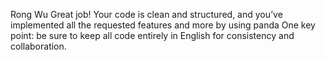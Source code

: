 Rong Wu
Great job!
Your code is clean and structured, and you’ve implemented all the requested features and more by using panda
One key point: be sure to keep all code entirely in English for consistency and collaboration.


